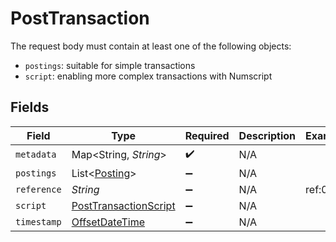 # PostTransaction

The request body must contain at least one of the following objects:
  - `postings`: suitable for simple transactions
  - `script`: enabling more complex transactions with Numscript



## Fields

| Field                                                                                     | Type                                                                                      | Required                                                                                  | Description                                                                               | Example                                                                                   |
| ----------------------------------------------------------------------------------------- | ----------------------------------------------------------------------------------------- | ----------------------------------------------------------------------------------------- | ----------------------------------------------------------------------------------------- | ----------------------------------------------------------------------------------------- |
| `metadata`                                                                                | Map<String, *String*>                                                                     | :heavy_check_mark:                                                                        | N/A                                                                                       |                                                                                           |
| `postings`                                                                                | List<[Posting](../../models/shared/Posting.md)>                                           | :heavy_minus_sign:                                                                        | N/A                                                                                       |                                                                                           |
| `reference`                                                                               | *String*                                                                                  | :heavy_minus_sign:                                                                        | N/A                                                                                       | ref:001                                                                                   |
| `script`                                                                                  | [PostTransactionScript](../../models/shared/PostTransactionScript.md)                     | :heavy_minus_sign:                                                                        | N/A                                                                                       |                                                                                           |
| `timestamp`                                                                               | [OffsetDateTime](https://docs.oracle.com/javase/8/docs/api/java/time/OffsetDateTime.html) | :heavy_minus_sign:                                                                        | N/A                                                                                       |                                                                                           |